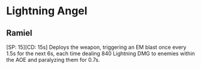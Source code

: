 # Lightning Angel

## Ramiel

[SP: 15][CD: 15s] Deploys the weapon, triggering an EM blast once every 1.5s for the next 6s, each time dealing 840 Lightning DMG to enemies within the AOE and paralyzing them for 0.7s.